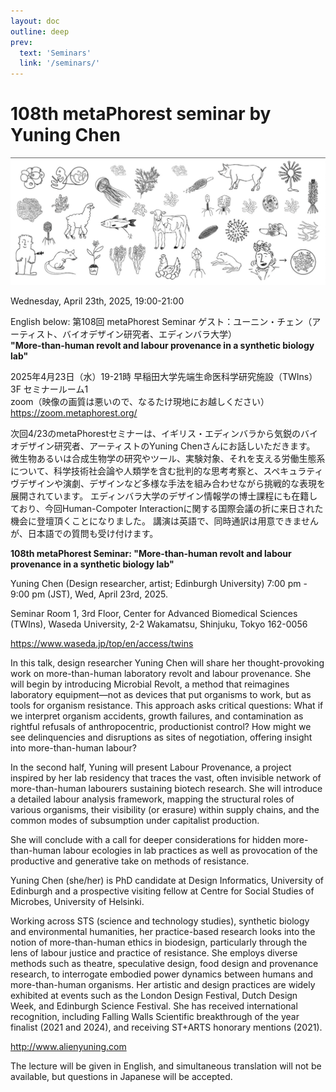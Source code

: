 ```yaml
---
layout: doc
outline: deep
prev:
  text: 'Seminars'
  link: '/seminars/'
---
```


# 108th metaPhorest seminar by  Yuning Chen

![](/public/seminars/108/108.png)

Wednesday, April 23th, 2025, 19:00-21:00

English below:
第108回 metaPhorest Seminar
ゲスト：ユーニン・チェン（アーティスト、バイオデザイン研究者、エディンバラ大学）  
**"More-than-human revolt and labour provenance in a synthetic biology lab"**

2025年4月23日（水）19-21時
早稲田大学先端生命医科学研究施設（TWIns）3F セミナールーム1  
zoom（映像の画質は悪いので、なるたけ現地にお越しください）
  https://zoom.metaphorest.org/

次回4/23のmetaPhorestセミナーは、イギリス・エディンバラから気鋭のバイオデザイン研究者、アーティストのYuning Chenさんにお話しいただきます。
微生物あるいは合成生物学の研究やツール、実験対象、それを支える労働生態系について、科学技術社会論や人類学を含む批判的な思考考察と、スペキュラティヴデザインや演劇、デザインなど多様な手法を組み合わせながら挑戦的な表現を展開されています。
エディンバラ大学のデザイン情報学の博士課程にも在籍しており、今回Human-Compoter Interactionに関する国際会議の折に来日された機会に登壇頂くことになりました。
講演は英語で、同時通訳は用意できませんが、日本語での質問も受け付けます。


**108th metaPhorest Seminar: "More-than-human revolt and labour provenance in a synthetic biology lab"**

Yuning Chen (Design researcher, artist; Edinburgh University)
7:00 pm - 9:00 pm (JST), Wed, April 23rd, 2025.

Seminar Room 1, 3rd Floor, Center for Advanced Biomedical Sciences (TWIns), Waseda University,
2-2 Wakamatsu, Shinjuku, Tokyo 162-0056

https://www.waseda.jp/top/en/access/twins


In this talk, design researcher Yuning Chen will share her thought-provoking work on more-than-human laboratory revolt and labour provenance. She will begin by introducing Microbial Revolt, a method that reimagines laboratory equipment—not as devices that put organisms to work, but as tools for organism resistance. This approach asks critical questions: What if we interpret organism accidents, growth failures, and contamination as rightful refusals of anthropocentric, productionist control? How might we see delinquencies and disruptions as sites of negotiation, offering insight into more-than-human labour?

In the second half, Yuning will present Labour Provenance, a project inspired by her lab residency that traces the vast, often invisible network of more-than-human labourers sustaining biotech research. She will introduce a detailed labour analysis framework, mapping the structural roles of various organisms, their visibility (or erasure) within supply chains, and the common modes of subsumption under capitalist production.

She will conclude with a call for deeper considerations for hidden more-than-human labour ecologies in lab practices as well as provocation of the productive and generative take on methods of resistance.

Yuning Chen (she/her) is PhD candidate at Design Informatics, University of Edinburgh and a prospective visiting fellow at Centre for Social Studies of Microbes, University of Helsinki. 

Working across STS (science and technology studies), synthetic biology and environmental humanities, her practice-based research looks into the notion of more-than-human ethics in biodesign,
particularly through the lens of labour justice and practice of resistance. She employs diverse methods such as theatre, speculative design, food design and provenance research, to interrogate embodied power dynamics between humans and more-than-human organisms. 
Her artistic and design practices are widely exhibited at events such as the London Design Festival, Dutch Design Week, and Edinburgh Science Festival. She has received international recognition, including Falling Walls Scientific breakthrough of the year finalist (2021 and 2024), and receiving ST+ARTS honorary mentions (2021).


http://www.alienyuning.com

The lecture will be given in English, and simultaneous translation will not be available, but questions in Japanese will be accepted.
